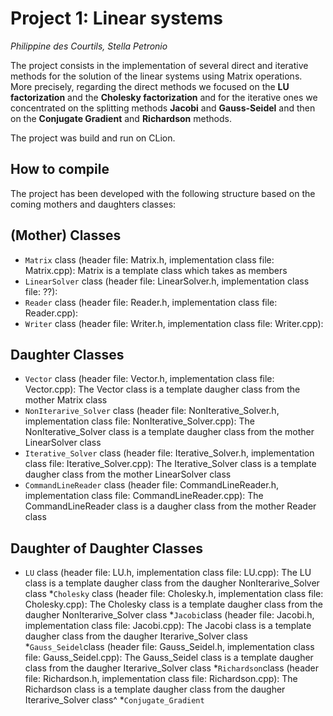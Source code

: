 # Project 1: Linear systems

*Philippine des Courtils, Stella Petronio*

The project consists in the implementation of several direct and iterative methods for the solution of the linear systems using Matrix operations. More precisely, regarding the direct methods we focused on the **LU factorization** and the **Cholesky factorization** and for the iterative ones we concentrated on the splitting methods **Jacobi** and **Gauss-Seidel** and then on the **Conjugate Gradient** and **Richardson** methods.

The project was build and run on CLion. 

## How to compile 


The project has been developed with the following structure based on the coming mothers and daughters classes:

## (Mother) Classes
* `Matrix` class (header file: Matrix.h, implementation class file: Matrix.cpp): Matrix is a template class which takes as members 
* `LinearSolver` class (header file: LinearSolver.h, implementation class file: ??):
* `Reader` class (header file: Reader.h, implementation class file: Reader.cpp): 
* `Writer` class (header file: Writer.h, implementation class file: Writer.cpp):

## Daughter Classes
* `Vector` class (header file: Vector.h, implementation class file: Vector.cpp): The Vector class is a template daugher class from the mother Matrix class
* `NonIterarive_Solver` class (header file: NonIterative_Solver.h, implementation class file: NonIterative_Solver.cpp): The NonIterative_Solver class is a template daugher class from the mother LinearSolver class
* `Iterative_Solver` class (header file: Iterative_Solver.h, implementation class file: Iterative_Solver.cpp):  The Iterative_Solver class is a template daugher class from the mother LinearSolver class
* `CommandLineReader` class (header file: CommandLineReader.h, implementation class file: CommandLineReader.cpp):  The CommandLineReader class is a daugher class from the mother Reader class

## Daughter of Daughter Classes
* `LU` class (header file: LU.h, implementation class file: LU.cpp): The LU class is a template daugher class from the daugher NonIterarive_Solver class
*`Cholesky` class (header file: Cholesky.h, implementation class file: Cholesky.cpp): The Cholesky class is a template daugher class from the daugher NonIterarive_Solver class
*`Jacobi`class (header file: Jacobi.h, implementation class file: Jacobi.cpp): The Jacobi class is a template daugher class from the daugher Iterarive_Solver class
*`Gauss_Seidel`class (header file: Gauss_Seidel.h, implementation class file: Gauss_Seidel.cpp): The Gauss_Seidel class is a template daugher class from the daugher Iterarive_Solver class
*`Richardson`class (header file: Richardson.h, implementation class file: Richardson.cpp): The Richardson class is a template daugher class from the daugher Iterarive_Solver class^
*`Conjugate_Gradient`


